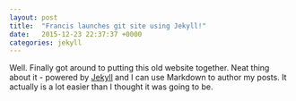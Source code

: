 ```yaml
---
layout: post
title:  "Francis launches git site using Jekyll!"
date:   2015-12-23 22:37:37 +0000
categories: jekyll
---
```

Well. Finally got around to putting this old website together. Neat thing about it - powered by [Jekyll](http://jekyllrb.com) and I can use Markdown to author my posts. It actually is a lot easier than I thought it was going to be.
